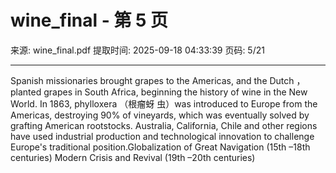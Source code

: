 # wine_final - 第 5 页

来源: wine_final.pdf
提取时间: 2025-09-18 04:33:39
页码: 5/21

---

Spanish missionaries brought 
grapes to the Americas, and the 
Dutch ，planted grapes in South 
Africa, beginning the history of 
wine in the New World.
In 1863, phylloxera （根瘤蚜
虫）was introduced to 
Europe from the Americas, 
destroying 90% of vineyards, 
which was eventually solved 
by grafting American 
rootstocks. 
Australia, California, Chile 
and other regions have used 
industrial production and 
technological innovation to 
challenge Europe's traditional 
position.Globalization of Great Navigation (15th –18th centuries)
Modern Crisis and Revival (19th –20th centuries)
